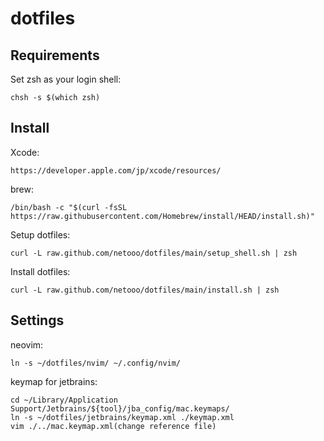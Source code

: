 # dotfiles
## Requirements
Set zsh as your login shell:
```
chsh -s $(which zsh)
```

## Install
Xcode:
```
https://developer.apple.com/jp/xcode/resources/
```

brew:
```
/bin/bash -c "$(curl -fsSL https://raw.githubusercontent.com/Homebrew/install/HEAD/install.sh)"
```

Setup dotfiles:
```
curl -L raw.github.com/netooo/dotfiles/main/setup_shell.sh | zsh
```

Install dotfiles:
```
curl -L raw.github.com/netooo/dotfiles/main/install.sh | zsh
```

## Settings
neovim:
```
ln -s ~/dotfiles/nvim/ ~/.config/nvim/
```

keymap for jetbrains:
```
cd ~/Library/Application Support/Jetbrains/${tool}/jba_config/mac.keymaps/
ln -s ~/dotfiles/jetbrains/keymap.xml ./keymap.xml
vim ./../mac.keymap.xml(change reference file)
```


